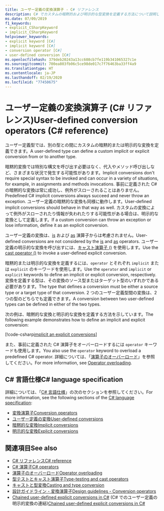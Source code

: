 ```yaml
---
title: ユーザー定義の変換演算子 - C# リファレンス
description: C# でカスタムの暗黙的および明示的な型変換を定義する方法について説明します。
ms.date: 07/09/2019
f1_keywords:
- explicit_CSharpKeyword
- implicit_CSharpKeyword
helpviewer_keywords:
- explicit keyword [C#]
- implicit keyword [C#]
- conversion operator [C#]
- user-defined conversion [C#]
ms.openlocfilehash: 379deb20243a13cc608cb7fe119b341065327c1e
ms.sourcegitcommit: 700ea803fb06c5ce98de017c7f76463ba33ff4a9
ms.translationtype: HT
ms.contentlocale: ja-JP
ms.lasthandoff: 02/19/2020
ms.locfileid: "77450675"
---
```

# <a name="user-defined-conversion-operators-c-reference"></a><span data-ttu-id="adb4a-103">ユーザー定義の変換演算子 (C# リファレンス)</span><span class="sxs-lookup"><span data-stu-id="adb4a-103">User-defined conversion operators (C# reference)</span></span>

<span data-ttu-id="adb4a-104">ユーザー定義型では、別の型との間にカスタムの暗黙的または明示的な変換を定義できます。</span><span class="sxs-lookup"><span data-stu-id="adb4a-104">A user-defined type can define a custom implicit or explicit conversion from or to another type.</span></span>

<span data-ttu-id="adb4a-105">暗黙的変換では特別な構文を呼び出す必要はなく、代入やメソッド呼び出しなど、さまざまな状況で発生する可能性があります。</span><span class="sxs-lookup"><span data-stu-id="adb4a-105">Implicit conversions don't require special syntax to be invoked and can occur in a variety of situations, for example, in assignments and methods invocations.</span></span> <span data-ttu-id="adb4a-106">事前に定義された C# の暗黙的な変換は常に成功し、例外がスローされることはありません。</span><span class="sxs-lookup"><span data-stu-id="adb4a-106">Predefined C# implicit conversions always succeed and never throw an exception.</span></span> <span data-ttu-id="adb4a-107">ユーザー定義の暗黙的な変換も同様に動作します。</span><span class="sxs-lookup"><span data-stu-id="adb4a-107">User-defined implicit conversions should behave in that way as well.</span></span> <span data-ttu-id="adb4a-108">カスタムの変換によって例外がスローされたり情報が失われたりする可能性がある場合は、明示的な変換として定義します。</span><span class="sxs-lookup"><span data-stu-id="adb4a-108">If a custom conversion can throw an exception or lose information, define it as an explicit conversion.</span></span>

<span data-ttu-id="adb4a-109">ユーザー定義の変換は、[is](type-testing-and-cast.md#is-operator) および [as](type-testing-and-cast.md#as-operator) 演算子からは考慮されません。</span><span class="sxs-lookup"><span data-stu-id="adb4a-109">User-defined conversions are not considered by the [is](type-testing-and-cast.md#is-operator) and [as](type-testing-and-cast.md#as-operator) operators.</span></span> <span data-ttu-id="adb4a-110">ユーザー定義の明示的な変換を呼び出すには、[キャスト演算子 ()](type-testing-and-cast.md#cast-operator-) を使用します。</span><span class="sxs-lookup"><span data-stu-id="adb4a-110">Use the [cast operator ()](type-testing-and-cast.md#cast-operator-) to invoke a user-defined explicit conversion.</span></span>

<span data-ttu-id="adb4a-111">暗黙的または明示的な変換を定義するには、`operator` とそれぞれ `implicit` または `explicit` のキーワードを使用します。</span><span class="sxs-lookup"><span data-stu-id="adb4a-111">Use the `operator` and `implicit` or `explicit` keywords to define an implicit or explicit conversion, respectively.</span></span> <span data-ttu-id="adb4a-112">変換を定義する型は、その変換のソース型またはターゲット型のいずれかである必要があります。</span><span class="sxs-lookup"><span data-stu-id="adb4a-112">The type that defines a conversion must be either a source type or a target type of that conversion.</span></span> <span data-ttu-id="adb4a-113">2 つのユーザー定義型間の変換は、2 つの型のどちらでも定義できます。</span><span class="sxs-lookup"><span data-stu-id="adb4a-113">A conversion between two user-defined types can be defined in either of the two types.</span></span>

<span data-ttu-id="adb4a-114">次の例は、暗黙的な変換と明示的な変換を定義する方法を示しています。</span><span class="sxs-lookup"><span data-stu-id="adb4a-114">The following example demonstrates how to define an implicit and explicit conversion:</span></span>

[!code-csharp[implicit an explicit conversions](~/samples/csharp/language-reference/operators/UserDefinedConversions.cs)]

<span data-ttu-id="adb4a-115">また、事前に定義された C# 演算子をオーバーロードするには `operator` キーワードも使用します。</span><span class="sxs-lookup"><span data-stu-id="adb4a-115">You also use the `operator` keyword to overload a predefined C# operator.</span></span> <span data-ttu-id="adb4a-116">詳細については、「[演算子のオーバーロード](operator-overloading.md)」を参照してください。</span><span class="sxs-lookup"><span data-stu-id="adb4a-116">For more information, see [Operator overloading](operator-overloading.md).</span></span>

## <a name="c-language-specification"></a><span data-ttu-id="adb4a-117">C# 言語仕様</span><span class="sxs-lookup"><span data-stu-id="adb4a-117">C# language specification</span></span>

<span data-ttu-id="adb4a-118">詳細については、「[C# 言語仕様](~/_csharplang/spec/introduction.md)」の次のセクションを参照してください。</span><span class="sxs-lookup"><span data-stu-id="adb4a-118">For more information, see the following sections of the [C# language specification](~/_csharplang/spec/introduction.md):</span></span>

- [<span data-ttu-id="adb4a-119">変換演算子</span><span class="sxs-lookup"><span data-stu-id="adb4a-119">Conversion operators</span></span>](~/_csharplang/spec/classes.md#conversion-operators)
- [<span data-ttu-id="adb4a-120">ユーザー定義の変換</span><span class="sxs-lookup"><span data-stu-id="adb4a-120">User-defined conversions</span></span>](~/_csharplang/spec/conversions.md#user-defined-conversions)
- [<span data-ttu-id="adb4a-121">暗黙的な変換</span><span class="sxs-lookup"><span data-stu-id="adb4a-121">Implicit conversions</span></span>](~/_csharplang/spec/conversions.md#implicit-conversions)
- [<span data-ttu-id="adb4a-122">明示的な変換</span><span class="sxs-lookup"><span data-stu-id="adb4a-122">Explicit conversions</span></span>](~/_csharplang/spec/conversions.md#explicit-conversions)

## <a name="see-also"></a><span data-ttu-id="adb4a-123">関連項目</span><span class="sxs-lookup"><span data-stu-id="adb4a-123">See also</span></span>

- [<span data-ttu-id="adb4a-124">C# リファレンス</span><span class="sxs-lookup"><span data-stu-id="adb4a-124">C# reference</span></span>](../index.md)
- [<span data-ttu-id="adb4a-125">C# 演算子</span><span class="sxs-lookup"><span data-stu-id="adb4a-125">C# operators</span></span>](index.md)
- [<span data-ttu-id="adb4a-126">演算子のオーバーロード</span><span class="sxs-lookup"><span data-stu-id="adb4a-126">Operator overloading</span></span>](operator-overloading.md)
- [<span data-ttu-id="adb4a-127">型テストとキャスト演算子</span><span class="sxs-lookup"><span data-stu-id="adb4a-127">Type-testing and cast operators</span></span>](type-testing-and-cast.md)
- [<span data-ttu-id="adb4a-128">キャストと型変換</span><span class="sxs-lookup"><span data-stu-id="adb4a-128">Casting and type conversion</span></span>](../../programming-guide/types/casting-and-type-conversions.md)
- [<span data-ttu-id="adb4a-129">設計ガイドライン - 変換演算子</span><span class="sxs-lookup"><span data-stu-id="adb4a-129">Design guidelines - Conversion operators</span></span>](../../../standard/design-guidelines/operator-overloads.md#conversion-operators)
- <span data-ttu-id="adb4a-130">[Chained user-defined explicit conversions in C#](https://docs.microsoft.com/archive/blogs/ericlippert/chained-user-defined-explicit-conversions-in-c) (C# でのユーザー定義の明示的変換の連結)</span><span class="sxs-lookup"><span data-stu-id="adb4a-130">[Chained user-defined explicit conversions in C#](https://docs.microsoft.com/archive/blogs/ericlippert/chained-user-defined-explicit-conversions-in-c)</span></span>
